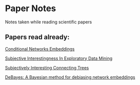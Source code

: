 # Paper Notes
Notes taken while reading scientific papers

## Papers read already:

[Conditional Networks Embeddings](https://github.com/rapharomero/PaperNotes/blob/master/notes/ConditionalNetworkEmbeddings.md)

[Subjective Interestingness In Exploratory Data Mining](https://github.com/rapharomero/PaperNotes/blob/master/notes/SubjectiveInterestingnessInExploratoryDataMining.md)

[Subjectively Interesting Connecting Trees](https://github.com/rapharomero/PaperNotes/blob/master/notes/SubjectivelyInterestingConnectingTree.md)

[DeBayes: A Bayesian method for debiasing network embeddings](https://github.com/rapharomero/PaperNotes/blob/master/notes/DeBayes.md)

